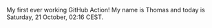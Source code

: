 My first ever working GitHub Action!
My name is Thomas and today is Saturday, 21 October, 02:16 CEST. 
